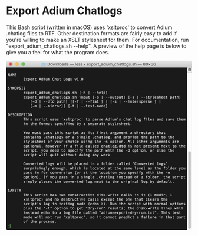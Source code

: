 # Export Adium Chatlogs
This Bash script (written in macOS) uses 'xsltproc' to convert Adium .chatlog files to RTF. Other destination formats are fairly easy to add if you're willing to make an XSLT stylesheet for them. For documentation, run "export_adium_chatlogs.sh --help". A preview of the help page is below to give you a feel for what the program does.

![Preview](https://github.com/Iritscen/export-adium-chatlogs/blob/master/preview.jpg)